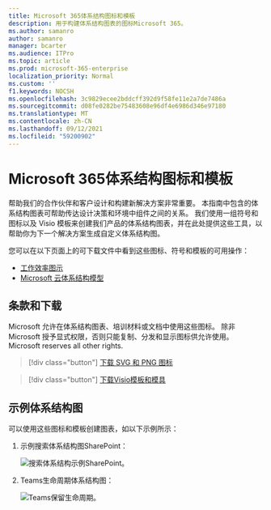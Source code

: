 ```yaml
---
title: Microsoft 365体系结构图标和模板
description: 用于构建体系结构图表的图标Microsoft 365。
ms.author: samanro
author: samanro
manager: bcarter
ms.audience: ITPro
ms.topic: article
ms.prod: microsoft-365-enterprise
localization_priority: Normal
ms.custom: ''
f1.keywords: NOCSH
ms.openlocfilehash: 3c9829ecee2bddcff392d9f58fe11e2a7de7486a
ms.sourcegitcommit: d08fe0282be75483608e96df4e6986d346e97180
ms.translationtype: MT
ms.contentlocale: zh-CN
ms.lasthandoff: 09/12/2021
ms.locfileid: "59200902"
---
```

# <a name="microsoft-365-architecture-icons-and-templates"></a>Microsoft 365体系结构图标和模板

帮助我们的合作伙伴和客户设计和构建新解决方案非常重要。 本指南中包含的体系结构图表可帮助传达设计决策和环境中组件之间的关系。 我们使用一组符号和图标以及 Visio 模板来创建我们产品的体系结构图表，并在此处提供这些工具，以帮助你为下一个解决方案生成自定义体系结构图。

您可以在以下页面上的可下载文件中看到这些图标、符号和模板的可用操作：

- [工作效率图示](productivity-illustrations.md)
- [Microsoft 云体系结构模型](cloud-architecture-models.md)

## <a name="terms-and-download"></a>条款和下载

Microsoft 允许在体系结构图表、培训材料或文档中使用这些图标。 除非 Microsoft 授予显式权限，否则只能复制、分发和显示图标供允许使用。 Microsoft reserves all other rights.


 > [!div class="button"]
 > [下载 SVG 和 PNG 图标](https://go.microsoft.com/fwlink/?linkid=869455)

 > [!div class="button"]
 > [下载Visio模板和模具](https://go.microsoft.com/fwlink/?linkid=2056186)

## <a name="example-architecture-diagrams"></a>示例体系结构图

可以使用这些图标和模板创建图表，如以下示例所示：

1. 示例搜索体系结构图SharePoint：

    ![搜索体系结构示例SharePoint。](../media/configure-search-for-multi-geo-image1-1.png)

2. Teams生命周期体系结构图：

    ![Teams保留生命周期。](../media/TeamsRetentionLifecycle.png)
